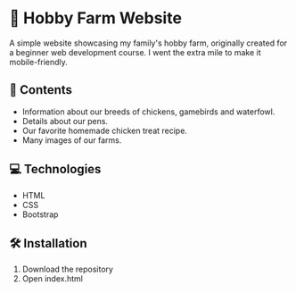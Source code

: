 # 🌾 Hobby Farm Website

A simple website showcasing my family's hobby farm, originally created for a beginner web development course. I went the extra mile to make it mobile-friendly.

## 📝 Contents
-	Information about our breeds of chickens, gamebirds and waterfowl.
-	Details about our pens.
-	Our favorite homemade chicken treat recipe.
-	Many images of our farms.
  
## 💻 Technologies
-	HTML
-	CSS
-	Bootstrap
  
## 🛠 Installation
1.	Download the repository
2.	Open index.html
